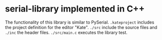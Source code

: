 # serial-library implemented in C++

The functionality of this library is similar to PySerial.
```.kateproject``` includes the project definition for the editor "Kate". ```./src``` include the source files and ```./inc``` the header files. ```./src/main.c``` executes the library test.
